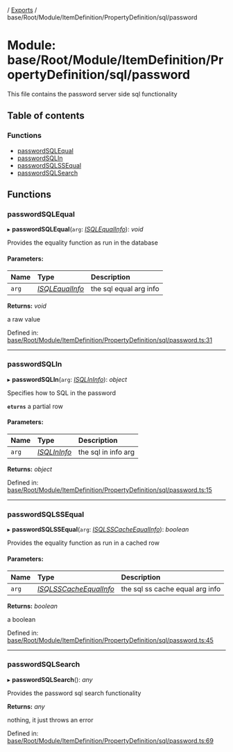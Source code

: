 [](../README.md) / [Exports](../modules.md) / base/Root/Module/ItemDefinition/PropertyDefinition/sql/password

# Module: base/Root/Module/ItemDefinition/PropertyDefinition/sql/password

This file contains the password server side sql functionality

## Table of contents

### Functions

- [passwordSQLEqual](base_root_module_itemdefinition_propertydefinition_sql_password.md#passwordsqlequal)
- [passwordSQLIn](base_root_module_itemdefinition_propertydefinition_sql_password.md#passwordsqlin)
- [passwordSQLSSEqual](base_root_module_itemdefinition_propertydefinition_sql_password.md#passwordsqlssequal)
- [passwordSQLSearch](base_root_module_itemdefinition_propertydefinition_sql_password.md#passwordsqlsearch)

## Functions

### passwordSQLEqual

▸ **passwordSQLEqual**(`arg`: [*ISQLEqualInfo*](../interfaces/base_root_module_itemdefinition_propertydefinition_types.isqlequalinfo.md)): *void*

Provides the equality function as run in the database

#### Parameters:

Name | Type | Description |
:------ | :------ | :------ |
`arg` | [*ISQLEqualInfo*](../interfaces/base_root_module_itemdefinition_propertydefinition_types.isqlequalinfo.md) | the sql equal arg info   |

**Returns:** *void*

a raw value

Defined in: [base/Root/Module/ItemDefinition/PropertyDefinition/sql/password.ts:31](https://github.com/onzag/itemize/blob/0e9b128c/base/Root/Module/ItemDefinition/PropertyDefinition/sql/password.ts#L31)

___

### passwordSQLIn

▸ **passwordSQLIn**(`arg`: [*ISQLInInfo*](../interfaces/base_root_module_itemdefinition_propertydefinition_types.isqlininfo.md)): *object*

Specifies how to SQL in the password

**`eturns`** a partial row

#### Parameters:

Name | Type | Description |
:------ | :------ | :------ |
`arg` | [*ISQLInInfo*](../interfaces/base_root_module_itemdefinition_propertydefinition_types.isqlininfo.md) | the sql in info arg   |

**Returns:** *object*

Defined in: [base/Root/Module/ItemDefinition/PropertyDefinition/sql/password.ts:15](https://github.com/onzag/itemize/blob/0e9b128c/base/Root/Module/ItemDefinition/PropertyDefinition/sql/password.ts#L15)

___

### passwordSQLSSEqual

▸ **passwordSQLSSEqual**(`arg`: [*ISQLSSCacheEqualInfo*](../interfaces/base_root_module_itemdefinition_propertydefinition_types.isqlsscacheequalinfo.md)): *boolean*

Provides the equality function as run in a cached row

#### Parameters:

Name | Type | Description |
:------ | :------ | :------ |
`arg` | [*ISQLSSCacheEqualInfo*](../interfaces/base_root_module_itemdefinition_propertydefinition_types.isqlsscacheequalinfo.md) | the sql ss cache equal arg info   |

**Returns:** *boolean*

a boolean

Defined in: [base/Root/Module/ItemDefinition/PropertyDefinition/sql/password.ts:45](https://github.com/onzag/itemize/blob/0e9b128c/base/Root/Module/ItemDefinition/PropertyDefinition/sql/password.ts#L45)

___

### passwordSQLSearch

▸ **passwordSQLSearch**(): *any*

Provides the password sql search functionality

**Returns:** *any*

nothing, it just throws an error

Defined in: [base/Root/Module/ItemDefinition/PropertyDefinition/sql/password.ts:69](https://github.com/onzag/itemize/blob/0e9b128c/base/Root/Module/ItemDefinition/PropertyDefinition/sql/password.ts#L69)
